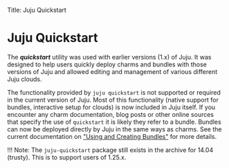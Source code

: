 Title: Juju Quickstart

# Juju Quickstart

The ***quickstart*** utility was used with earlier versions (1.x) of Juju. It was designed to help users quickly deploy charms and bundles with those versions of Juju and allowed editing and management of various different Juju clouds.

The functionality provided by `juju quickstart` is not supported or required in the current version of Juju. Most of this functionality (native support for bundles, interactive setup for clouds) is now included in Juju itself. If you encounter any charm documentation, blog posts or other online sources that specify the use of `quickstart` it is likely they refer to a bundle. Bundles can now be deployed directly by Juju in the same ways as charms. See the current documentation on ["Using and Creating Bundles"][bundles] for more details.

!!! Note:
    The `juju-quickstart` package still exists in the archive for 14.04 (trusty). This is to
    support users of 1.25.x.

[bundles]: ./charms-bundles#adding-bundles-from-the-command-line
